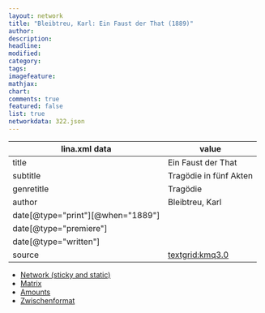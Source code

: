 ```yaml
---
layout: network
title: "Bleibtreu, Karl: Ein Faust der That (1889)"
author:
description:
headline:
modified:
category:
tags:
imagefeature: 
mathjax: 
chart: 
comments: true
featured: false
list: true
networkdata: 322.json
---
```

lina.xml data  | value
------------- | -------------
title|Ein Faust der That
subtitle|Tragödie in fünf Akten
genretitle|Tragödie
author|Bleibtreu, Karl
date[@type="print"][@when="1889"]|
date[@type="premiere"]|
date[@type="written"]|
source|[textgrid:kmq3.0](https://textgridlab.org/1.0/tgcrud-public/rest/textgrid:kmq3.0/data)



* [Network (sticky and static)](/network322)
* [Matrix](/matrix322)
* [Amounts](/amounts322)
* [Zwischenformat](/lina322 )
